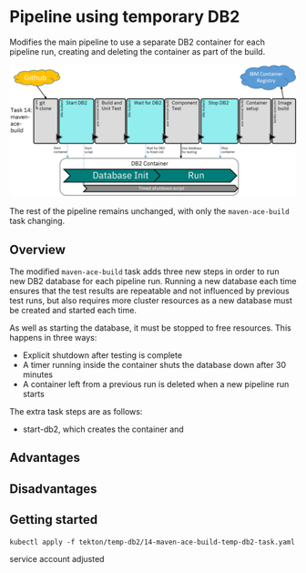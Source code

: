 # Pipeline using temporary DB2

Modifies the main pipeline to use a separate DB2 container for each pipeline run, creating
and deleting the container as part of the build.

![Pipeline overview](temp-db2-pipeline-20230301.png)

The rest of the pipeline remains unchanged, with only the `maven-ace-build` task changing.

## Overview

The modified `maven-ace-build` task adds three new steps in order to run new DB2 database
for each pipeline run. Running a new database each time ensures that the test results are
repeatable and not influenced by previous test runs, but also requires more cluster resources
as a new database must be created and started each time.

As well as starting the database, it must be stopped to free resources. This happens in
three ways:
- Explicit shutdown after testing is complete
- A timer running inside the container shuts the database down after 30 minutes
- A container left from a previous run is deleted when a new pipeline run starts


The extra task steps are as follows:
- start-db2, which creates the container and 

## Advantages

## Disadvantages

## Getting started

```
kubectl apply -f tekton/temp-db2/14-maven-ace-build-temp-db2-task.yaml
```

service account adjusted
